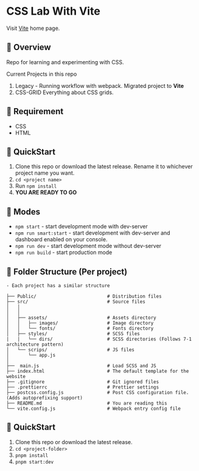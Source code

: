 # CSS Lab With Vite

Visit [Vite](https://vitejs.dev/) home page.

## :balloon: Overview

Repo for learning and experimenting with CSS.

Current Projects in this repo

1. Legacy - Running workflow with webpack. Migrated project to **Vite**
2. CSS-GRID
   Everything about CSS grids.

## :anger: Requirement

- CSS
- HTML

## :scroll: QuickStart

1. Clone this repo or download the latest release. Rename it to whichever project name you want.
2. `cd <project name>`
3. Run `npm install`
4. **YOU ARE READY TO GO**

## :volcano: Modes

- `npm start` - start development mode with dev-server
- `npm run smart:start` - start development with dev-server and dashboard enabled on your console.
- `npm run dev` - start development mode without dev-server
- `npm run build` - start production mode

## :orange_book: Folder Structure (Per project)

    - Each project has a similar structure

    ├── Public/                          # Distribution files
    ├── src/                             # Source files
    │   │
    │   │
    │   ├── assets/                      # Assets directory
    │   │   ├── images/                  # Image directory
    │   │   └── fonts/                   # Fonts directory
    │   ├── styles/                      # SCSS files
    |   |   └── dirs/                    # SCSS directories (Follows 7-1 architecture pattern)
    │   └── scrips/                      # JS files
    │       └── app.js
    │
    ├──  main.js                         # Load SCSS and JS
    ├── index.html                       # The default template for the website
    ├── .gitignore                       # Git ignored files
    ├── .prettierrc                      # Prettier settings
    ├── postcss.config.js                # Post CSS configuration file. (Adds autoprefixing support)
    ├── README.md                        # You are reading this
    └── vite.config.js                   # Webpack entry config file

## :scroll: QuickStart

1. Clone this repo or download the latest release.
2. `cd <project-folder>`
3. `pnpm install`
4. `pnpm start:dev`
